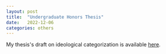 ```yaml
---
layout: post
title:  "Undergraduate Honors Thesis"
date:   2022-12-06
categories: others
---
```

My thesis's draft on ideological categorization is available [here][google-link].



[google-link]: https://docs.google.com/document/d/1gN_6xFl3Kbocj3Xyi_NF07KsuHOc_LD01EXIf3oLAdQ/edit?usp=sharing




